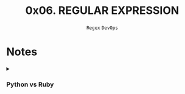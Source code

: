 <h1 align="center"><b>0x06. REGULAR EXPRESSION</b></h1>
<div align="center"><code>Regex</code> <code>DevOps</code></div>

# Notes
<details>
<summary><h3>Python vs Ruby</h3></summary>

Python and Ruby are both high-level programming languages, but they have distinct syntax and design philosophies. While there are some similarities, such as their readability and focus on simplicity, there are also significant differences in how they handle various language constructs. Here are some key points of comparison regarding their syntax:

1. **Indentation vs. Braces:**
   - Python: Python uses indentation (whitespace) to denote code blocks, making it easy to read. Indentation is a fundamental part of Python's syntax.
   - Ruby: Ruby uses braces (`do...end` for multi-line blocks and `{...}` for single-line blocks) to define code blocks. Indentation is not significant for block structure.

   Example in Python:
   ```python
   for i in range(5):
       print(i)
   ```

   Example in Ruby:
   ```ruby
   5.times do |i|
     puts i
   end
   ```

2. **Variables and Data Types:**
   - Both languages have dynamically typed variables, meaning you don't need to declare the data type explicitly.
   - Ruby variable names start with lowercase letters or underscores, while Python variable names typically use lowercase letters with underscores (snake_case).

3. **Strings:**
   - Both languages use double (`"`) and single (`'`) quotes to define strings.
   - In Python, you can use triple-quotes for multi-line strings.
   - In Ruby, you can interpolate strings using `#{...}`.

4. **Conditional Statements:**
   - Python uses `if`, `elif`, and `else` for conditional branching.
   - Ruby also uses `if`, `elsif`, and `else`, but it doesn't require colons.

5. **Loops:**
   - Python has `for` and `while` loops.
   - Ruby has similar loops, but it also provides iterators like `each` for collections.

6. **Lists/Arrays:**
   - Python uses lists and tuples for collections. Lists are mutable, and tuples are immutable.
   - Ruby uses arrays, which are mutable and can hold different types of objects.

7. **Dictionaries/Hashes:**
   - Python uses dictionaries (`dict`) for key-value pairs.
   - Ruby uses hashes (`Hash`) for the same purpose.

8. **Classes and Objects:**
   - Both languages support object-oriented programming with classes and objects.
   - Ruby has more dynamic features, like open classes, that allow you to modify classes at runtime.

9. **Comments:**
   - Both languages use the `#` symbol for single-line comments.

While Python and Ruby have differences in syntax and design, they share some common principles, like readability and a focus on developer friendliness. The choice between Python and Ruby often depends on the specific needs of a project, the existing ecosystem, and personal preferences. Developers who are proficient in one language can generally pick up the other relatively quickly due to their high-level and human-readable nature.
<details>

<details>
<summary><h3>Ruby Shebang</h3></summary>

```ruby
#!/usr/bin/env ruby
```
<details>

<details>
<summary><h3>Ruby Basics</h3></summary>

Certainly! Here are some fundamental concepts and syntax basics in the Ruby programming language:

1. **Hello, World!:**
   In Ruby, you can print "Hello, World!" to the console with a simple `puts` statement:

   ```ruby
   puts "Hello, World!"
   ```

2. **Comments:**
   You can add comments to your Ruby code using the `#` symbol. Comments are ignored by the Ruby interpreter and are useful for adding explanations to your code:

   ```ruby
   # This is a single-line comment
   ```

3. **Variables:**
   Ruby uses dynamic typing, meaning you don't need to specify variable types explicitly. Variable names are case-sensitive, and they start with a lowercase letter or an underscore.

   ```ruby
   name = "John"
   age = 30
   ```

4. **Data Types:**
   Ruby has several data types, including:
   - Strings: Enclosed in single or double quotes, e.g., `"Hello"`.
   - Numbers: Integers (`1`, `42`) and floating-point numbers (`3.14`).
   - Booleans: `true` or `false`.
   - Arrays: Ordered collections of items.
   - Hashes: Key-value pairs.

5. **String Manipulation:**
   Ruby provides many methods for working with strings, such as concatenation, interpolation, and length:

   ```ruby
   greeting = "Hello"
   name = "Alice"
   message = "#{greeting}, #{name}!" # String interpolation
   puts message # Output: Hello, Alice!
   ```

6. **Conditional Statements:**
   Ruby supports `if`, `elsif`, and `else` for conditional branching:

   ```ruby
   x = 10
   if x > 5
     puts "x is greater than 5"
   elsif x == 5
     puts "x is equal to 5"
   else
     puts "x is less than 5"
   end
   ```

7. **Loops:**
   Ruby supports various types of loops, including `while`, `for`, and iterators like `each` for iterating over collections:

   ```ruby
   # Using a while loop
   i = 0
   while i < 5
     puts i
     i += 1
   end

   # Using an iterator
   colors = ["red", "green", "blue"]
   colors.each do |color|
     puts color
   end
   ```

8. **Methods:**
   You can define your own methods to encapsulate reusable code:

   ```ruby
   def greet(name)
     puts "Hello, #{name}!"
   end

   greet("Bob") # Output: Hello, Bob!
   ```

9. **Arrays and Hashes:**
   Arrays are ordered collections of items, and hashes are collections of key-value pairs:

   ```ruby
   # Array
   fruits = ["apple", "banana", "orange"]
   puts fruits[0] # Accessing elements

   # Hash
   person = { "name" => "Alice", "age" => 30 }
   puts person["name"] # Accessing values by key
   ```

10. **Classes and Objects:**
    Ruby is an object-oriented language, and you can define classes to create objects:

    ```ruby
    class Person
      def initialize(name, age)
        @name = name
        @age = age
      end

      def introduce
        puts "My name is #{@name} and I am #{@age} years old."
      end
    end

    alice = Person.new("Alice", 25)
    alice.introduce
    ```
<details>

# Background Context
For this project, you have to build your regular expression using Oniguruma, a regular expression library that which is used by Ruby by default. Note that other regular expression libraries sometimes have different properties.

Because the focus of this exercise is to play with regular expressions (regex), here is the Ruby code that you should use, just replace the regexp part, meaning the code in between the `//`:
```bash
sylvain@ubuntu$ cat example.rb
#!/usr/bin/env ruby
puts ARGV[0].scan(/127.0.0.[0-9]/).join
sylvain@ubuntu$
sylvain@ubuntu$ ./example.rb 127.0.0.2
127.0.0.2
sylvain@ubuntu$ ./example.rb 127.0.0.1
127.0.0.1
sylvain@ubuntu$ ./example.rb 127.0.0.a
```

# Resources
- [Regular Expression](https://intranet.alxswe.com/concepts/29)
- [Regular expressions - basics](https://www.slideshare.net/neha_jain/introducing-regular-expressions)
- [Regular expressions - advanced](https://www.slideshare.net/neha_jain/advanced-regular-expressions-80296518)
- [Rubular is your best friend](https://rubular.com/)
- [Use a regular expression against a problem: now you have 2 problems](https://blog.codinghorror.com/regular-expressions-now-you-have-two-problems/)
- [Learn Regular Expressions with simple, interactive exercises](https://regexone.com/)

<!-- **man or help:**
- `` -->

# Requirements
- Allowed editors: `vi`, `vim`, `emacs`
- All your files will be interpreted on Ubuntu 20.04 LTS
- All your files should end with a new line
- A `README.md` file, at the root of the folder of the project, is mandatory
- All your Bash script files must be executable
- The first line of all your Bash scripts should be exactly `#!/usr/bin/env ruby`
- All your regex must be built for the Oniguruma library

<!-- # More Info -->

# Quiz questions
<details>
<summary><h3>Question 0</h3></summary>

What is the `/Scho*l/` regexp matching?
- [ ] Schoo.l
- [ ] Scho.l
- [x] Schoool
</details>

<details>
<summary><h3>Question 1</h3></summary>

What is the `/Scho.l/` regexp matching?
- [ ] school
- [x] School
- [x] Scho.l
</details>

<details>
<summary><h3>Question 2</h3></summary>

What is the `/school/` regexp matching?
- [x] school
- [ ] School
- [ ] schoOl
</details>

# Tasks
<details>
<summary>

### 0. Simply matching School
`mandatory`

File: [0-simply_match_school.rb]()
</summary>

<img src="https://github.com/codenvibes/alx-system_engineering-devops/blob/master/0x06-regular_expressions/pics/task0.png">

Requirements:
- The regular expression must match `School`
- Using the project instructions, create a Ruby script that accepts one argument and pass it to a regular expression matching method
Example:
```bash
sylvain@ubuntu$ ./0-simply_match_school.rb School | cat -e
School$
sylvain@ubuntu$ ./0-simply_match_school.rb "Best School" | cat -e
School$
sylvain@ubuntu$ ./0-simply_match_school.rb "School Best School" | cat -e
SchoolSchool$
sylvain@ubuntu$ ./0-simply_match_school.rb "Grace Hopper" | cat -e
$
```
</details>

<details>
<summary>

### 1. Repetition Token #0
`mandatory`

File: [1-repetition_token_0.rb]()
</summary>

<img src="https://github.com/codenvibes/alx-system_engineering-devops/blob/master/0x06-regular_expressions/pics/task1.png">

Requirements:
- Find the regular expression that will match the above cases
- Using the project instructions, create a Ruby script that accepts one argument and pass it to a regular expression matching method
</details>

<details>
<summary>

### 2. Repetition Token #1
`mandatory`

File: [2-repetition_token_1.rb]()
</summary>

<img src="https://github.com/codenvibes/alx-system_engineering-devops/blob/master/0x06-regular_expressions/pics/task2.png">

Requirements:
- Find the regular expression that will match the above cases
- Using the project instructions, create a Ruby script that accepts one argument and pass it to a regular expression matching method
</details>

<details>
<summary>

### 3. Repetition Token #2
`mandatory`

File: [3-repetition_token_2.rb]()
</summary>

<img src="https://github.com/codenvibes/alx-system_engineering-devops/blob/master/0x06-regular_expressions/pics/task3.png">

Requirements:
- Find the regular expression that will match the above cases
- Using the project instructions, create a Ruby script that accepts one argument and pass it to a regular expression matching method
</details>

<details>
<summary>

### 4. Repetition Token #3
`mandatory`

File: [4-repetition_token_3.rb]()
</summary>

<img src="https://github.com/codenvibes/alx-system_engineering-devops/blob/master/0x06-regular_expressions/pics/task4.png">

Requirements:
- Find the regular expression that will match the above cases
- Using the project instructions, create a Ruby script that accepts one argument and pass it to a regular expression matching method
- Your regex should not contain square brackets
</details>

<details>
<summary>

### 5. Not quite HBTN yet
`mandatory`

File: [5-beginning_and_end.rb]()
</summary>

Requirements:
- The regular expression must be exactly matching a string that starts with `h` ends with `n` and can have any single character in between
- Using the project instructions, create a Ruby script that accepts one argument and pass it to a regular expression matching method
Example:
```bash
sylvain@ubuntu$ ./5-beginning_and_end.rb 'hn' | cat -e
$
sylvain@ubuntu$ ./5-beginning_and_end.rb 'hbn' | cat -e
hbn$
sylvain@ubuntu$ ./5-beginning_and_end.rb 'hbtn' | cat -e
$
sylvain@ubuntu$ ./5-beginning_and_end.rb 'h8n' | cat -e
h8n$
sylvain@ubuntu$
$
```
</details>

<details>
<summary>

### 6. Call me maybe
`mandatory`

File: [6-phone_number.rb]()
</summary>

This task is brought to you by a professional advisor [Neha Jain](https://twitter.com/_nehajain), Senior Software Engineer at LinkedIn.

Requirement:
- The regular expression must match a 10 digit phone number
Example:
```bash
sylvain@ubuntu$ ./6-phone_number.rb 4155049898 | cat -e
4155049898$
sylvain@ubuntu$ ./6-phone_number.rb " 4155049898" | cat -e
$
sylvain@ubuntu$ ./6-phone_number.rb "415 504 9898" | cat -e
$
sylvain@ubuntu$ ./6-phone_number.rb "415-504-9898" | cat -e
$
sylvain@ubuntu$
```
</details>

<details>
<summary>

### 7. OMG WHY ARE YOU SHOUTING?
`mandatory`

File: [7-OMG_WHY_ARE_YOU_SHOUTING.rb]()
</summary>

<img src="https://github.com/codenvibes/alx-system_engineering-devops/blob/master/0x06-regular_expressions/pics/task7.jpg">

Requirement:
- The regular expression must be only matching: capital letters
Example:
```bash
sylvain@ubuntu$ ./7-OMG_WHY_ARE_YOU_SHOUTING.rb "I realLy hOpe VancouvEr posseSs Yummy Soft vAnilla Dupper Mint Ice Nutella cream" | cat -e
ILOVESYSADMIN$
sylvain@ubuntu$ ./7-OMG_WHY_ARE_YOU_SHOUTING.rb "WHAT do you SAY?" | cat -e
WHATSAY$
sylvain@ubuntu$ ./7-OMG_WHY_ARE_YOU_SHOUTING.rb "cannot read you" | cat -e
$
sylvain@ubuntu$
```
</details>

<details>
<summary>

### 8. Textme
`#advanced`

File: [100-textme.rb]()
</summary>

This exercise was prepared for you by [Guillaume Plessis](https://www.linkedin.com/error_pages/500.html), VP of Infrastructure at TextMe. It is something he uses daily. You can thank Guillaume for his project [on Twitter](https://twitter.com/gui).

For this task, you’ll be taking over Guillaume’s responsibilities: one afternoon, a TextMe VoIP Engineer comes to you and explains she wants to run some statistics on the TextMe app text messages transactions.

Requirements:
- Your script should output: [SENDER],[RECEIVER],[FLAGS]
    - The sender phone number or name (including country code if present)
    - The receiver phone number or name (including country code if present)
    - The flags that were used

You can find a [[log file here]]().

Example:
```bash
$ ./100-textme.rb 'Feb 1 11:00:00 ip-10-0-0-11 mdr: 2016-02-01 11:00:00 Receive SMS [SMSC:SYBASE1] [SVC:] [ACT:] [BINF:] [FID:] [from:Google] [to:+16474951758] [flags:-1:0:-1:0:-1] [msg:127:This planet has - or rather had - a problem, which was this: most of the people on it were unhappy for pretty much of the time.] [udh:0:]'
Google,+16474951758,-1:0:-1:0:-1
$
$
$ ./100-textme.rb 'Feb 1 11:00:00 ip-10-0-64-10 mdr: 2016-02-01 11:00:00 Receive SMS [SMSC:SYBASE2] [SVC:] [ACT:] [BINF:] [FID:] [from:+17272713208] [to:+19172319348] [flags:-1:0:-1:0:-1] [msg:136:Orbiting this at a distance of roughly ninety-two million miles is an utterly insignificant little blue green planet whose ape-descended] [udh:0:]'
+17272713208,+19172319348,-1:0:-1:0:-1
$
$ ./100-textme.rb 'Feb 1 11:00:00 ip-10-0-64-11 mdr: 2016-02-01 11:00:00 Sent SMS [SMSC:SYBASE1] [SVC:backendtextme] [ACT:] [BINF:] [FID:] [from:18572406905] [to:14022180266] [flags:-1:0:-1:-1:-1] [msg:136:Far out in the uncharted backwaters of the unfashionable end of the western spiral arm of the Galaxy lies a small unregarded yellow sun.] [udh:0:]'
18572406905,14022180266,-1:0:-1:-1:-1
$
$
$ ./100-textme.rb 'Feb 1 11:00:00 ip-10-0-64-11 mdr: 2016-02-01 11:00:00 Sent SMS [SMSC:SYBASE1] [SVC:backendtextme] [ACT:] [BINF:] [FID:] [from:12392190384] [to:19148265919] [flags:-1:0:-1:-1:-1] [msg:99:life forms are so amazingly primitive that they still think digital watches are a pretty neat idea.] [udh:0:]'
12392190384,19148265919,-1:0:-1:-1:-1
$
```
</details>